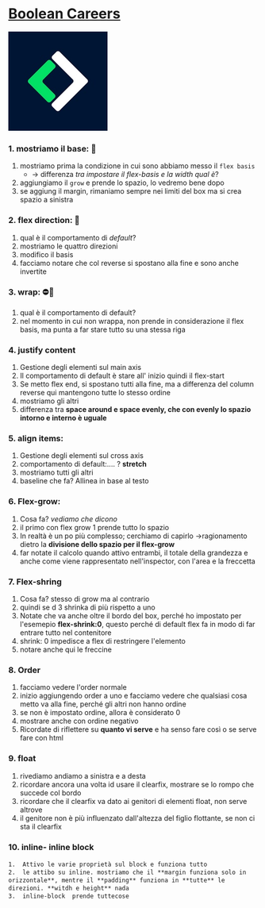 # [Boolean Careers](https://boolean.careers/)
![Boolean Careers](./logo.jpg)

### 1. mostriamo il base: 💪
   1. mostriamo prima la condizione in cui sono abbiamo messo il `flex basis` 
      - -> differenza *tra impostare il flex-basis e la width qual è*?
   2. aggiungiamo il `grow` e prende lo spazio, lo vedremo bene dopo
   3. se aggiung il margin, rimaniamo sempre nei limiti del box ma si crea spazio a sinistra

### 2. flex direction: 🔄
   1. qual è il comportamento di *default*?
   2. mostriamo le quattro direzioni
   3. modifico il basis 
   4. facciamo notare che col reverse si spostano alla fine e sono anche invertite

### 3. wrap: ⛔🌯
   1. qual è il comportamento di default? 
   2. nel momento in cui non wrappa, non prende in considerazione il flex basis, ma punta a far stare tutto su una stessa riga

### 4. justify content
   1. Gestione degli elementi sul main axis
   2. Il comportamento di default è stare all' inizio quindi il flex-start
   3. Se metto flex end, si spostano tutti alla fine, ma a differenza del column reverse qui mantengono tutte lo stesso ordine 
   4. mostriamo gli altri
   5. differenza tra **space around e space evenly, che con evenly lo spazio intorno e interno è uguale**

### 5. align items:

   1. Gestione degli elementi sul cross axis
   2. comportamento di default:.... ? **stretch**
   3. mostriamo tutti gli altri
   4. baseline che fa? Allinea in base al testo

### 6. Flex-grow:
   1. Cosa fa? *vediamo che dicono*
   2. il primo con flex grow 1 prende tutto lo spazio
   3. In realtà è un po più complesso; cerchiamo di capirlo ->ragionamento dietro la **divisione dello spazio per il flex-grow**
   4. far notate il calcolo quando attivo entrambi, il totale della grandezza e anche come viene rappresentato nell'inspector, con l'area e la freccetta

### 7. Flex-shring
   1. Cosa fa? stesso di grow ma al contrario
   2. quindi se d 3 shrinka di più rispetto a uno
   3. Notate che va anche oltre il bordo del box, perché ho impostato per l'esemepio **flex-shrink:0**, questo perché di default  flex fa in modo di far entrare tutto nel contenitore
   4. shrink: 0 impedisce a flex di restringere l'elemento
   5. notare anche qui le freccine

### 8. Order
   1. facciamo vedere l'order normale
   2. inizio aggiungendo order a uno e facciamo vedere che qualsiasi cosa metto va alla fine, perché gli altri non hanno ordine
   3. se non è impostato ordine, allora è considerato 0
   4. mostrare anche con ordine negativo 
   5. Ricordate di riflettere su **quanto vi serve** e ha senso fare così o se serve fare con html

### 9. float
   1.  rivediamo andiamo a sinistra e a desta
   2.  ricordare ancora una volta id usare il clearfix, mostrare se lo rompo che succede col bordo
   3.  ricordare che il clearfix va dato ai genitori di elementi float, non serve altrove
   4.  il genitore non è più influenzato dall'altezza del figlio flottante, se non ci sta il clearfix

### 10. inline- inline block
    1.  Attivo le varie proprietà sul block e funziona tutto
    2.  le attibo su inline. mostriamo che il **margin funziona solo in orizzontale**, mentre il **padding** funziona in **tutte** le direzioni. **witdh e height** nada
    3.  inline-block  prende tuttecose